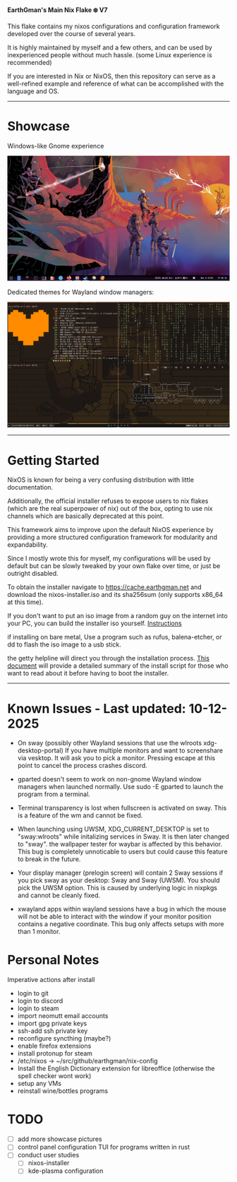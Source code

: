 **EarthGman's Main Nix Flake ❄️ V7**

This flake contains my nixos configurations and configuration framework developed over the course of several years.

It is highly maintained by myself and a few others, and can be used by inexperienced people without much hassle. (some Linux experience is recommended)

If you are interested in Nix or NixOS, then this repository can serve as a well-refined example and reference of what can be accomplished with the language and OS.

------------------------------------------------------------------------
# Showcase

Windows-like Gnome experience

![gnome](https://raw.githubusercontent.com/EarthGman/nix-config/refs/heads/main/.github/ror-gnome.png)

Dedicated themes for Wayland window managers:

![sway](https://raw.githubusercontent.com/EarthGman/nix-config/refs/heads/main/.github/undertale-sway.png)

------------------------------------------------------------------------
# Getting Started

NixOS is known for being a very confusing distribution with little documentation.

Additionally, the official installer refuses to expose users to nix flakes (which are the real superpower of nix) out of the box, opting to use nix channels which are basically deprecated at this point.

This framework aims to improve upon the default NixOS experience by providing a more structured configuration framework for modularity and expandability.

Since I mostly wrote this for myself, my configurations will be used by default but can be slowly tweaked by your own flake over time, or just be outright disabled.

To obtain the installer navigate to https://cache.earthgman.net and download the nixos-installer.iso and its sha256sum (only supports x86_64 at this time).

If you don't want to put an iso image from a random guy on the internet into your PC, you can build the installer iso yourself. [Instructions](https://raw.githubusercontent.com/EarthGman/nix-config/refs/heads/main/docs/build-iso.md)

if installing on bare metal, Use a program such as rufus, balena-etcher, or dd to flash the iso image to a usb stick.

the getty helpline will direct you through the installation process. [This document](https://raw.githubusercontent.com/EarthGman/nix-config/refs/heads/main/docs/install.md) will provide a detailed summary of the install script for those who want to read about it before having to boot the installer.

------------------------------------------------------------------------
# Known Issues - Last updated: 10-12-2025

- On sway (possibly other Wayland sessions that use the wlroots xdg-desktop-portal) If you have multiple monitors and want to screenshare via vesktop. It will ask you to pick a monitor.
  Pressing escape at this point to cancel the process crashes discord.
 
- gparted doesn't seem to work on non-gnome Wayland window managers when launched normally. Use sudo -E gparted to launch the program from a terminal.

- Terminal transparency is lost when fullscreen is activated on sway. This is a feature of the wm and cannot be fixed.

- When launching using UWSM, XDG_CURRENT_DESKTOP is set to "sway:wlroots" while initalizing services in Sway. It is then later changed to "sway". 
  the wallpaper tester for waybar is affected by this behavior.
  This bug is completely unnoticable to users but could cause this feature to break in the future.

- Your display manager (prelogin screen) will contain 2 Sway sessions if you pick sway as your desktop: Sway and Sway (UWSM). You should pick the UWSM option.
  This is caused by underlying logic in nixpkgs and cannot be cleanly fixed.

- xwayland apps within wayland sessions have a bug in which the mouse will not be able to interact with the window if your monitor position contains a negative coordinate.
  This bug only affects setups with more than 1 monitor.

# Personal Notes
Imperative actions after install
- login to git
- login to discord
- login to steam
- import neomutt email accounts
- import gpg private keys
- ssh-add ssh private key
- reconfigure syncthing (maybe?)
- enable firefox extensions
- install protonup for steam
- /etc/nixos -> ~/src/github/earthgman/nix-config
- Install the English Dictionary extension for libreoffice (otherwise the spell checker wont work)
- setup any VMs
- reinstall wine/bottles programs

# TODO
- [ ] add more showcase pictures
- [ ] control panel configuration TUI for programs written in rust
- [ ] conduct user studies
  - [ ] nixos-installer
  - [ ] kde-plasma configuration
